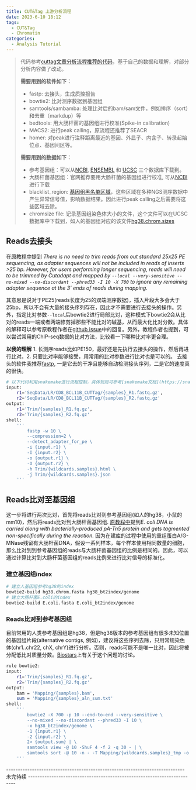```yaml
---
title: CUT&Tag 上游分析流程
date: 2023-6-10 18:12
tags: 
  - CUT&Tag
  - Chromatin
categories:
  - Analysis Tutorial
---
```


> 代码参考[cuttag文章分析流程推荐的代码](https://yezhengstat.github.io/CUTTag_tutorial/#VII_Visualization)，基于自己的数据和理解，对部分分析内容做了改动。
>
> **需要用到的软件如下：**
>
> - fastp: 去接头，生成质控报告
> - bowtie2: 比对测序数据到基因组
> - samtools/sambamba: 处理比对后的bam/sam文件，例如排序（sort）和去重（markdup）等
> - bedtools: 用大肠杆菌的基因组进行校准(Spike-in calibration)
> - MACS2: 进行peak calling，原流程还推荐了SEACR
> - homer: 对peak进行注释距离最近的基因、外显子、内含子、转录起始位点、基因间区等。
>
> **需要用到的数据如下：**
>
> - 参考基因组：可以从[NCBI](https://www.ncbi.nlm.nih.gov/genome/), [ENSEMBL](https://asia.ensembl.org/info/data/ftp/index.html) 和 [UCSC](https://hgdownload.soe.ucsc.edu/downloads.html) 三个数据库下载到。
> - 大肠杆菌基因组：官网推荐要用大肠杆菌的基因组进行校准, 可从[NCBI](https://www.ncbi.nlm.nih.gov/genome?term=DH5alpha&cmd=DetailsSearch)进行下载
> - blacklist_region: [基因组黑名单区域](https://github.com/Boyle-Lab/Blacklist/tree/master/lists)，这些区域在多种NGS测序数据中产生异常信号值，影响数据结果。因此进行peak calling之后需要将这些区域去除。
> - chromsize file: 记录基因组染色体大小的文件，这个文件可以在UCSC数据库中下载到，如人的基因组对应的该文件[hg38.chrom.sizes](https://hgdownload.soe.ucsc.edu/goldenPath/hg38/bigZips/)

## Reads去接头

在[原教程中](https://yezhengstat.github.io/CUTTag_tutorial/#311_Alignment_to_HG38)提到 *There is no need to trim reads from out standard 25x25 PE sequencing, as adapter sequences will not be included in reads of inserts >25 bp. However, for users performing longer sequencing, reads will need to be trimmed by Cutadapt and mapped by `--local --very-sensitive --no-mixed --no-discordant --phred33 -I 10 -X 700` to ignore any remaining adapter sequence at the 3’ ends of reads during mapping.* 

其意思是说对于PE25(reads长度为25的双端测序数据)，插入片段大多会大于25bp，所以不会有大量的接头序列存在，因此才不需要进行去接头的操作。另外，指定比对参数`--local`后bowtie2进行局部比对，这种模式下bowtie2会从比对的reads一端或者两端修剪掉那些不能比对的碱基，从而最大化比对分数。具体的解释可以参考原教程作者在[github issue](https://github.com/yezhengSTAT/CUTTag_tutorial/issues/3#issuecomment-841950393)中的回复。另外，教程作者也提到，可以尝试常用的ChIP-seq数据的比对方法，比较看一下哪种比对率更合理。

**以我的理解** 1. 长测序reads比如PE150，最好还是先执行去接头的操作，然后再进行比对。2. 只要比对率能够接受，用常用的比对参数进行比对也是可以的。
去接头的软件我推荐[fastp](https://github.com/OpenGene/fastp), 一是它去的干净且能够自动检测接头序列，二是它的速度真的很快。

``` bash
# 以下代码利用snakemake进行流程控制，具体规则可参考[snakemake文档](https://snakemake.readthedocs.io/en/stable/)。
input:
    r1='SeqData/LR/CD8_BCL11B_CUTTag/{samples}_R1.fastq.gz',
    r2='SeqData/LR/CD8_BCL11B_CUTTag/{samples}_R2.fastq.gz'
output:
    r1='Trim/{samples}_R1.fq.gz',
    r2='Trim/{samples}_R2.fq.gz'
shell:
    '''
        fastp -w 10 \
        --compression=2 \
        --detect_adapter_for_pe \
        -i {input.r1} \
        -I {input.r2} \
        -o {output.r1} \
        -O {output.r2} \
        -h Trim/{wildcards.samples}.html \
        -j Trim/{wildcards.samples}.json
    '''
```

## Reads比对至基因组

这一步将进行两次比对，首先将reads比对到参考基因组(如人的hg38，小鼠的mm10)，然后将reads比对到大肠杆菌基因组. [原教程中](https://yezhengstat.github.io/CUTTag_tutorial/#V_Spike-in_calibration)提到*E. coli DNA is carried along with bacterially-produced pA-Tn5 protein and gets tagmented non-specifically during the reaction.* 因为在建库的过程中使用的重组蛋白A/G-MNase残留有大肠杆菌DNA，假设一系列样本，每个样本使用相同数量的细胞，那么比对到到参考基因组的reads与大肠杆菌基因组的比例是相同的。因此，可以通过计算比对到大肠杆菌基因组的reads比例来进行比对信号的标准化。

### 建立基因组index

``` bash
# 建立人基因组参考hg38的index
bowtie2-build hg38.chrom.fasta hg38_bt2index/genome
# 建立大肠杆菌E.coli的index
bowtie2-build E.coli.fasta E.coli_bt2index/genome
```

### Reads比对到参考基因组

目前常用的人类参考基因组是hg38，但是hg38版本的参考基因组有很多未知位置的基因组片段(alternative contigs, 例如)，建议将这些序列去除，只用常规染色体(chr1..chr22, chX, chrY)进行分析。否则，reads可能不是唯一比对，因此将被分配低比对质量分数。[Biostars](https://www.biostars.org/p/342482/)上有关于这个问题的讨论。

``` bash
rule bowtie2:
input:
    r1='Trim/{samples}_R1.fq.gz',
    r2='Trim/{samples}_R2.fq.gz'
output:
    bam = 'Mapping/{samples}.bam',
    sum = 'Mapping/{samples}_aln_sum.txt'
shell:
    '''
        bowtie2 -X 700 -p 10 --end-to-end --very-sensitive \
        --no-mixed --no-discordant --phred33 -I 10 \
        -x hg38_bt2index/genome \
        -1 {input.r1} \
        -2 {input.r2} \
        2> {output.sum} | \
        samtools view -@ 10 -ShuF 4 -f 2 -q 30 - | \
        samtools sort -@ 10 -n - -T Mapping/{wildcards.samples}_tmp -o {output.bam}
    '''
```
---------------------------------------------------------------------------- 未完待续 ------------------------------------------------------------------------

